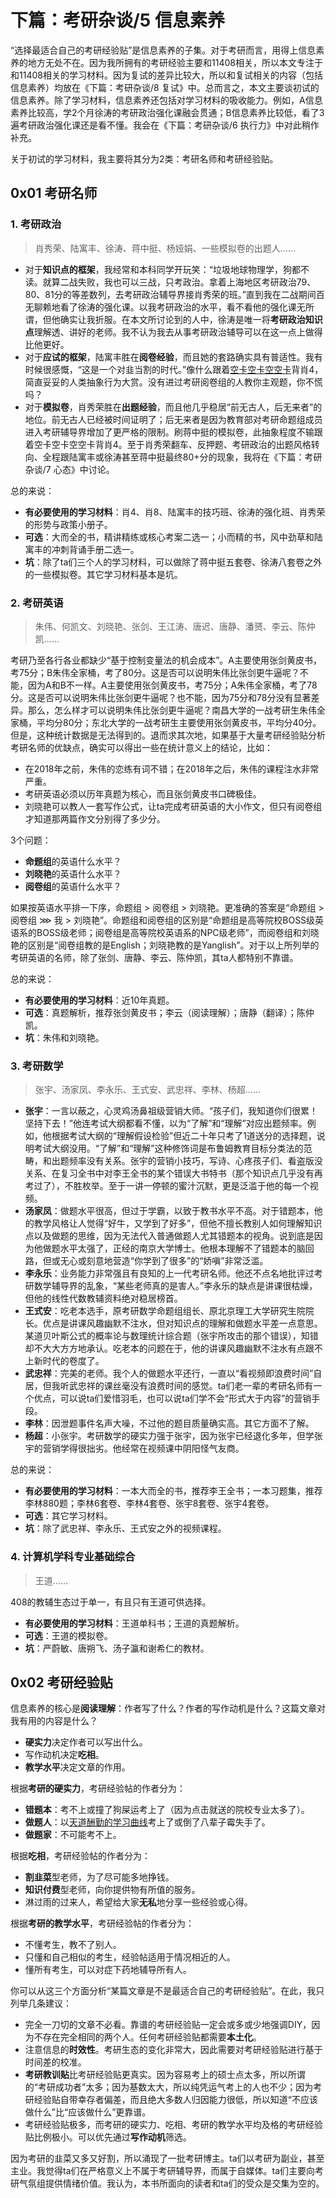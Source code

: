 # 下篇：考研杂谈/5 信息素养

“选择最适合自己的考研经验贴”是信息素养的子集。对于考研而言，用得上信息素养的地方无处不在。因为我所拥有的考研经验主要和11408相关，所以本文专注于和11408相关的学习材料。因为复试的差异比较大，所以和复试相关的内容（包括信息素养）均放在《下篇：考研杂谈/8 复试》中。总而言之，本文主要谈初试的信息素养。除了学习材料，信息素养还包括对学习材料的吸收能力。例如，A信息素养比较高，学2个月徐涛的考研政治强化课融会贯通；B信息素养比较低，看了3遍考研政治强化课还是看不懂。我会在《下篇：考研杂谈/6 执行力》中对此稍作补充。

关于初试的学习材料，我主要将其分为2类：考研名师和考研经验贴。

## 0x01 考研名师

### 1. 考研政治

> 肖秀荣、陆寓丰、徐涛、蒋中挺、杨娅娟、一些模拟卷的出题人……

- 对于**知识点的框架**，我经常和本科同学开玩笑：“垃圾地球物理学，狗都不读。就算二战失败，我也可以三战，只考政治。拿着上海地区考研政治79、80、81分的等差数列，去考研政治辅导界接肖秀荣的班。”直到我在二战期间百无聊赖地看了徐涛的强化课。以我考研政治的水平，看不看他的强化课无所谓，但他确实让我折服。在本文所讨论到的人中，徐涛是唯一将**考研政治知识点**理解透、讲好的老师。我不认为我去从事考研政治辅导可以在这一点上做得比他更好。
- 对于**应试的框架**，陆寓丰胜在**阅卷经验**，而且她的套路确实具有普适性。我有时候很感慨，“这是一个对韭当割的时代。”像什么跟着[空卡空卡空空卡](https://space.bilibili.com/16671656)背肖4，简直妥妥的人类抽象行为大赏。没有进过考研阅卷组的人教你主观题，你不慌吗？
- 对于**模拟卷**，肖秀荣胜在**出题经验**，而且他几乎稳居“前无古人，后无来者”的地位。前无古人已经被时间证明了；后无来者是因为教育部对考研命题组成员进入考研辅导界增加了更严格的限制。刷蒋中挺的模拟卷，此抽象程度不输跟着空卡空卡空空卡背肖4。至于肖秀荣翻车、反押题、考研政治的出题风格转向、全程跟陆寓丰或徐涛甚至蒋中挺最终80+分的现象，我将在《下篇：考研杂谈/7 心态》中讨论。

总的来说：

- **有必要使用的学习材料**：肖4、肖8、陆寓丰的技巧班、徐涛的强化班、肖秀荣的形势与政策小册子。
- **可选**：大而全的书，精讲精练或核心考案二选一；小而精的书，风中劲草和陆寓丰的冲刺背诵手册二选一。
- **坑**：除了ta们三个人的学习材料，可以做除了蒋中挺五套卷、徐涛八套卷之外的一些模拟卷。其它学习材料基本是坑。

### 2. 考研英语

> 朱伟、何凯文、刘晓艳、张剑、王江涛、唐迟、唐静、潘赟、李云、陈仲凯……

考研乃至各行各业都缺少“基于控制变量法的机会成本”。A主要使用张剑黄皮书，考75分；B朱伟全家桶，考了80分。这是否可以说明朱伟比张剑更牛逼呢？不能，因为A和B不一样。A主要使用张剑黄皮书，考75分；A朱伟全家桶，考了78分。这是否可以说明朱伟比张剑更牛逼呢？也不能，因为75分和78分没有显著差异。那么，怎么样才可以说明朱伟比张剑更牛逼呢？南昌大学的一战考研生朱伟全家桶，平均分80分；东北大学的一战考研生主要使用张剑黄皮书，平均分40分。但是，这种统计数据是无法得到的。退而求其次地，如果基于大量考研经验贴分析考研名师的优缺点，确实可以得出一些在统计意义上的结论，比如：

- 在2018年之前，朱伟的恋练有词不错；在2018年之后，朱伟的课程注水非常严重。
- 考研英语必须以历年真题为核心，而且张剑黄皮书口碑极佳。
- 刘晓艳可以教人一套写作公式，让ta完成考研英语的大小作文，但只有阅卷组才知道那两篇作文分别得了多少分。

3个问题：

- **命题组**的英语什么水平？
- **刘晓艳**的英语什么水平？
- **阅卷组**的英语什么水平？

如果按英语水平排一下序，命题组 $>$ 阅卷组 $>$ 刘晓艳。更准确的答案是“命题组 $>$ 阅卷组 $\ggg$ 我 $>$ 刘晓艳”。命题组和阅卷组的区别是“命题组是高等院校BOSS级英语系的BOSS级老师；阅卷组是高等院校英语系的NPC级老师”，而阅卷组和刘晓艳的区别是“阅卷组教的是English；刘晓艳教的是Yanglish”。对于以上所列举的考研英语的名师，除了张剑、唐静、李云、陈仲凯，其ta人都特别不靠谱。

总的来说：

- **有必要使用的学习材料**：近10年真题。
- **可选**：真题解析，推荐张剑黄皮书；李云（阅读理解）；唐静（翻译）；陈仲凯。
- **坑**：朱伟和刘晓艳。

### 3. 考研数学

> 张宇、汤家凤、李永乐、王式安、武忠祥、李林、杨超……

- **张宇**：一言以蔽之，心灵鸡汤鼻祖级营销大师。“孩子们，我知道你们很累！坚持下去！”他连考试大纲都看不懂，以为“了解”和“理解”对应出题频率。例如，他根据考试大纲的“理解假设检验”但近二十年只考了1道送分的选择题，说明考试大纲没用。“了解”和“理解”这种修饰词是布鲁姆教育目标分类法的范畴，和出题频率没有关系。张宇的营销小技巧，写诗、心疼孩子们、看盗版没关系、在复习全书中对李王全书的某个错误大书特书（那个知识点几乎没有再考过了），不胜枚举。至于一讲一停顿的蜜汁沉默，更是泛滥于他的每一个视频。
- **汤家凤**：做题水平很高，但过于学霸，以致于教书水平不高。对于错题本，他的教学风格让人觉得“好牛，又学到了好多”，但他不擅长教别人如何理解知识点以及做题的思维，因为无法代入普通做题人尤其错题本的视角。说到底是因为他做题水平太强了，正经的南京大学博士。他根本理解不了错题本的脑回路，但或无心或刻意地营造“你学到了很多”的“娇嗔”非常泛滥。
- **李永乐**：业务能力非常强且有良知的上一代考研名师。他还不点名地批评过考研数学辅导界的乱象，“某些老师真的是害人。”李永乐的缺点是讲课很枯燥，但他的线性代数教辅资料绝对稳居榜首。
- **王式安**：吃老本选手，原考研数学命题组组长、原北京理工大学研究生院院长。优点是讲课风趣幽默不注水，但对知识点的理解和做题水平差一点意思。某道贝叶斯公式的概率论与数理统计综合题（张宇所攻击的那个错误），知错却不大大方方地承认。吃老本的问题在于，他的讲课风趣幽默不注水有点跟不上新时代的卷度了。
- **武忠祥**：完美的老师。我个人的做题水平还行，一直以“看视频即浪费时间”自居，但我听武忠祥的课丝毫没有浪费时间的感觉。ta们老一辈的考研名师有一个优点，可以说ta们爱惜羽毛，也可以说ta们学不会“形式大于内容”的营销手段。
- **李林**：因泄题事件名声大噪，不过他的题目质量确实高。其它方面不了解。
- **杨超**：小张宇。考研数学的硬实力强于张宇，因为张宇已经退化多年，但学张宇的营销学得很拙劣。他经常在视频课中阴阳怪气友商。

总的来说：

- **有必要使用的学习材料**：一本大而全的书，推荐李王全书；一本习题集，推荐李林880题；李林6套卷、李林4套卷、张宇8套卷、张宇4套卷。
- **可选**：其它学习材料。
- **坑**：除了武忠祥、李永乐、王式安之外的视频课程。

### 4. 计算机学科专业基础综合

> 王道……

408的教辅生态过于单一，有且只有王道可供选择。

- **有必要使用的学习材料**：王道单科书；王道的真题解析。
- **可选**：王道的模拟卷。
- **坑**：严蔚敏、唐朔飞、汤子瀛和谢希仁的教材。

## 0x02 考研经验贴

信息素养的核心是**阅读理解**：作者写了什么？作者的写作动机是什么？这篇文章对我有用的内容是什么？

- **硬实力**决定作者可以写出什么。
- 写作动机决定**吃相**。
- **教学水平**决定文章的作用。

根据**考研的硬实力**，考研经验帖的作者分为：

- **错题本**：考不上或撞了狗屎运考上了（因为点击就送的院校专业太多了）。
- **做题人**：以[天道酬勤的学习曲线](https://github.com/harvey-lau/kaoyan/blob/main/1-src/2-essays/3-learning-curve.md)考上了或倒了八辈子霉失手了。
- **做题家**：不可能考不上。

根据**吃相**，考研经验帖的作者分为：

- **割韭菜**型老师，为了尽可能多地挣钱。
- **知识付费**型老师，向你提供物有所值的服务。
- 淋过雨的过来人，希望给大家**无私**地分享一些经验或心得。

根据**考研的教学水平**，考研经验帖的作者分为：

- 不懂考生，教不了别人。
- 只懂和自己相似的考生，经验帖适用于情况相近的人。
- 懂所有考生，可以对症下药地辅导所有人。

你可以从这三个方面分析“某篇文章是不是最适合自己的考研经验贴”。在此，我只列举几条建议：

- 完全一刀切的文章不必看。靠谱的考研经验贴一定会或多或少地强调DIY，因为不存在完全相同的两个人。任何考研经验贴都需要**本土化**。
- 注意信息的**时效性**。考研生态的变化非常大，因此需要对考研经验贴进行基于时间差的校准。
- **考研教训贴**比考研经验贴更真实。因为容易考上的硕士点太多，所以所谓的“考研成功者”太多；因为基数太大，所以纯凭运气考上的人也不少；因为考研经验贴自带幸存者偏差，而且绝大多数人归因能力很低，所以知道“不应该做什么”比“应该做什么”更靠谱。
- 考研经验贴极多，而考研的硬实力、吃相、考研的教学水平均及格的考研经验贴比例极小。可以优先通过**写作动机**筛选。

因为考研的韭菜又多又好割，所以涌现了一批考研博主。ta们以考研为副业，甚至主业。我觉得ta们在严格意义上不属于考研辅导界，而属于自媒体。ta们主要向考研气氛组提供情绪价值。我认为，本书所面向的读者和ta们的受众是交集为空的。
